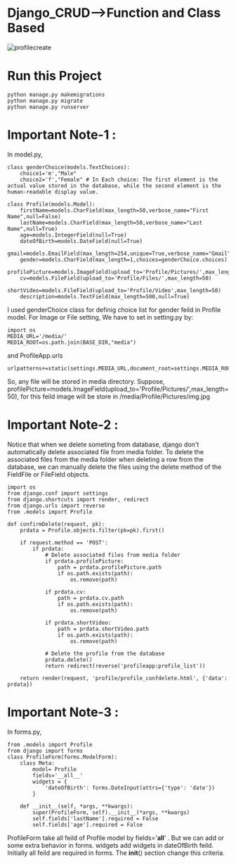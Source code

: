 # Django_CRUD-->Function and Class Based
![profilecreate](https://github.com/Parvez49/Django_CRUD/assets/72366747/f1d1d652-fac2-48e3-a4a1-923dddce6af8)

# Run this Project
```
python manage.py makemigrations
python manage.py migrate
python manage.py runserver
```
# Important Note-1 :
In model.py,
```
class genderChoice(models.TextChoices):
    choice1='m',"Male"
    choice2='f',"Female" # In Each choice: The first element is the actual value stored in the database, while the second element is the human-readable display value.

class Profile(models.Model):
    firstName=models.CharField(max_length=50,verbose_name="First Name",null=False)
    lastName=models.CharField(max_length=50,verbose_name="Last Name",null=True)
    age=models.IntegerField(null=True)
    dateOfBirth=models.DateField(null=True)
    gmail=models.EmailField(max_length=254,unique=True,verbose_name="Gmail")
    gender=models.CharField(max_length=1,choices=genderChoice.choices)
    profilePicture=models.ImageField(upload_to='Profile/Pictures/',max_length=50)
    cv=models.FileField(upload_to='Profile/Files/',max_length=50)
    shortVideo=models.FileField(upload_to='Profile/Video',max_length=50)
    description=models.TextField(max_length=500,null=True)
```
I used genderChoice class for definig choice list for gender feild in Profile model.
For Image or File setting, We have to set in setting.py by:
```
import os
MEDIA_URL='/media/'
MEDIA_ROOT=os.path.join(BASE_DIR,"media")
```
and ProfileApp.urls
```
urlpatterns+=static(settings.MEDIA_URL,document_root=settings.MEDIA_ROOT)
```
So, any file will be stored in media directory. Suppose, profilePicture=models.ImageField(upload_to='Profile/Pictures/',max_length=50), for this feild image will be store in /media/Profile/Pictures/img.jpg

# Important Note-2 :
Notice that when we delete someting from database, django don't automatically delete associated file from media folder. To delete the associated files from the media folder when deleting a row from the database, we can manually delete the files using the delete method of the FieldFile or FileField objects.
```
import os
from django.conf import settings
from django.shortcuts import render, redirect
from django.urls import reverse
from .models import Profile

def confirmDelete(request, pk):
    prdata = Profile.objects.filter(pk=pk).first()

    if request.method == 'POST':
        if prdata:
            # Delete associated files from media folder
            if prdata.profilePicture:
                path = prdata.profilePicture.path
                if os.path.exists(path):
                    os.remove(path)

            if prdata.cv:
                path = prdata.cv.path
                if os.path.exists(path):
                    os.remove(path)

            if prdata.shortVideo:
                path = prdata.shortVideo.path
                if os.path.exists(path):
                    os.remove(path)

            # Delete the profile from the database
            prdata.delete()
            return redirect(reverse('profileapp:profile_list'))

    return render(request, 'profile/profile_confdelete.html', {'data': prdata})
```

# Important Note-3 :
In forms.py,
```
from .models import Profile
from django import forms
class ProfileForm(forms.ModelForm):
    class Meta:
        model= Profile
        fields='__all__'
        widgets = {
            'dateOfBirth': forms.DateInput(attrs={'type': 'date'})
        }
        
    def __init__(self, *args, **kwargs):
        super(ProfileForm, self).__init__(*args, **kwargs)
        self.fields['lastName'].required = False
        self.fields['age'].required = False
```
ProfileForm take all feild of Profile model by fields='__all__' . But we can add or some extra behavior in forms.
widgets add widgets in dateOfBirth feild. Initially all feild are required in forms. The __init__() section change this criteria.










